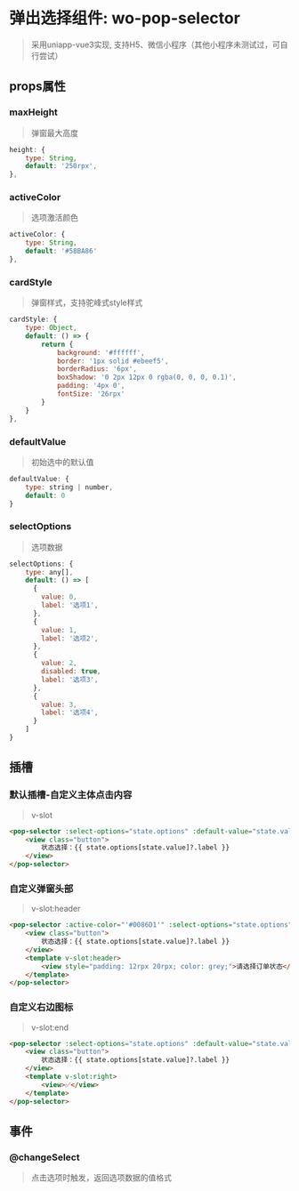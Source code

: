 # 弹出选择组件: wo-pop-selector

> 采用uniapp-vue3实现, 支持H5、微信小程序（其他小程序未测试过，可自行尝试）

## props属性

### maxHeight

> 弹窗最大高度

~~~js
height: {
    type: String,
    default: '250rpx',
},
~~~

### activeColor

> 选项激活颜色

~~~js
activeColor: {
    type: String,
    default: '#58BA86'
},
~~~

### cardStyle

> 弹窗样式，支持驼峰式style样式

~~~js
cardStyle: {
    type: Object,
    default: () => {
        return {
            background: '#ffffff',
            border: '1px solid #ebeef5',
            borderRadius: '6px',
            boxShadow: '0 2px 12px 0 rgba(0, 0, 0, 0.1)',
            padding: '4px 0',
            fontSize: '26rpx'
        }
    }
},
~~~

### defaultValue

> 初始选中的默认值

~~~js
defaultValue: {
    type: string | number,
    default: 0
}
~~~

### selectOptions

> 选项数据

~~~js
selectOptions: {
    type: any[],
    default: () => [
      {
        value: 0,
        label: '选项1',
      },
      {
        value: 1,
        label: '选项2',
      },
      {
        value: 2,
        disabled: true,
        label: '选项3',
      },
      {
        value: 3,
        label: '选项4',
      }
    ]
}
~~~



## 插槽

### 默认插槽-自定义主体点击内容

> v-slot

~~~html
<pop-selector :select-options="state.options" :default-value="state.value" @changeSelect="onChangeMenu">
    <view class="button">
        状态选择：{{ state.options[state.value]?.label }}
    </view>
</pop-selector>
~~~

### 自定义弹窗头部

> v-slot:header

~~~html
<pop-selector :active-color="'#0086D1'" :select-options="state.options" :default-value="state.value" @changeSelect="onChangeMenu">
    <view class="button">
        状态选择：{{ state.options[state.value]?.label }}
    </view>
    <template v-slot:header>
        <view style="padding: 12rpx 20rpx; color: grey;">请选择订单状态</view>
    </template>
</pop-selector>
~~~

### 自定义右边图标

> v-slot:end

~~~html
<pop-selector :select-options="state.options" :default-value="state.value" @changeSelect="onChangeMenu">
    <view class="button">
        状态选择：{{ state.options[state.value]?.label }}
    </view>
    <template v-slot:right>
        <view>✅</view>
    </template>
</pop-selector>
~~~

## 事件

### @changeSelect

> 点击选项时触发，返回选项数据的值格式

